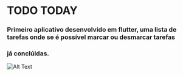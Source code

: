 # TODO TODAY
### Primeiro aplicativo desenvolvido em flutter, uma lista de tarefas onde se é possível marcar ou desmarcar tarefas
### já conclúidas.
![Alt Text](https://github.com/{ChristopherMarques}/{Primeiro-app-em-flutter}/raw/{master}images/TODOTODAY.jpeg)
